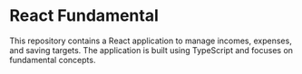 # React Fundamental

This repository contains a React application to manage incomes, expenses, and saving targets. The application is built using TypeScript and focuses on fundamental concepts.
